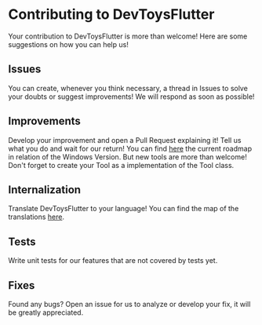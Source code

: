 # Contributing to DevToysFlutter

Your contribution to DevToysFlutter is more than welcome! Here are some suggestions on how you can help us!

## Issues
You can create, whenever you think necessary, a thread in Issues to solve your doubts or suggest improvements! We will respond as soon as possible!

## Improvements
Develop your improvement and open a Pull Request explaining it! Tell us what you do and wait for our return!
You can find [here](https://github.com/gumbarros/DevToysFlutter/issues/3) the current roadmap in relation of the Windows Version. 
But new tools are more than welcome! Don't forget to create your Tool as a implementation of the Tool class.

## Internalization
Translate DevToysFlutter to your language! You can find the map of the translations [here](https://github.com/gumbarros/DevToysFlutter/tree/master/lib/infrastructure/locale).

## Tests
Write unit tests for our features that are not covered by tests yet.

## Fixes
Found any bugs? Open an issue for us to analyze or develop your fix, it will be greatly appreciated.
